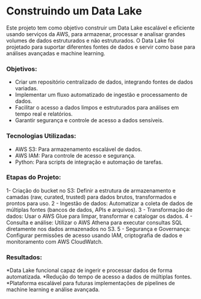 # Construindo um Data Lake

Este projeto tem como objetivo construir um Data Lake escalável e eficiente usando serviços da AWS, para armazenar, processar e analisar grandes volumes de dados estruturados e não estruturados. O Data Lake foi projetado para suportar diferentes fontes de dados e servir como base para análises avançadas e machine learning.

### Objetivos:

* Criar um repositório centralizado de dados, integrando fontes de dados variadas.
* Implementar um fluxo automatizado de ingestão e processamento de dados.
* Facilitar o acesso a dados limpos e estruturados para análises em tempo real e relatórios.
* Garantir segurança e controle de acesso a dados sensíveis.

### Tecnologias Utilizadas:

* AWS S3: Para armazenamento escalável de dados.
* AWS IAM: Para controle de acesso e segurança.
* Python: Para scripts de integração e automação de tarefas.

### Etapas do Projeto:

1- Criação do bucket no S3: Definir a estrutura de armazenamento e camadas (raw, curated, trusted) para dados brutos, transformados e prontos para uso.
2 - Ingestão de dados: Automatizar a coleta de dados de múltiplas fontes (bancos de dados, APIs e arquivos).
3 - Transformação de dados: Usar o AWS Glue para limpar, transformar e catalogar os dados.
4 - Consulta e análise: Utilizar o AWS Athena para executar consultas SQL diretamente nos dados armazenados no S3.
5 - Segurança e Governança: Configurar permissões de acesso usando IAM, criptografia de dados e monitoramento com AWS CloudWatch.

### Resultados:

*Data Lake funcional capaz de ingerir e processar dados de forma automatizada.
*Redução do tempo de acesso a dados de múltiplas fontes.
*Plataforma escalável para futuras implementações de pipelines de machine learning e análise avançada.